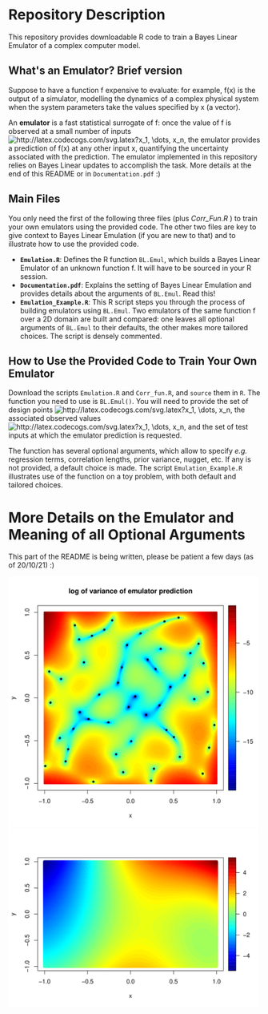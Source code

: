 # Repository Description
This repository provides downloadable R code to train a Bayes Linear Emulator of a complex computer model.

## What's an Emulator? Brief version
Suppose to have a function f expensive to evaluate: for example, f(x) is the output of 
a simulator, modelling the dynamics of a complex physical system when the system parameters take the values specified by x (a vector). 

An **emulator** is a fast statistical surrogate of f: once the value of f is observed at a small number of inputs
<img src="http://latex.codecogs.com/svg.latex?x_1,&space;\dots,&space;x_n" title="http://latex.codecogs.com/svg.latex?x_1, \dots, x_n" />,
the emulator provides a prediction of f(x) at any other input x, quantifying the uncertainty associated with the prediction. 
The emulator implemented in this repository relies on Bayes Linear updates to accomplish the task. More details at the end of this README or in `Documentation.pdf` :)

## Main Files
You only need the first of the following three files (plus _Corr_Fun.R_ ) to train your own emulators using the provided code. The other two files are key to give context to Bayes Linear Emulation (if you are new to that) and to illustrate how to use the provided code.
* **`Emulation.R`**: Defines the R function `BL.Emul`, which builds a Bayes Linear Emulator of an unknown function f. It will have to be sourced in your R session.
* **`Documentation.pdf`**: Explains the setting of Bayes Linear Emulation and provides details about the arguments of `BL.Emul`. Read this!
* **`Emulation_Example.R`**: This R script steps you through the process of building emulators using `BL.Emul`. Two emulators of the same function f over a 2D domain are built and compared: one leaves all optional arguments of `BL.Emul` to their defaults, the other makes more tailored choices. The script is densely commented.

## How to Use the Provided Code to Train Your Own Emulator
Download the scripts `Emulation.R` and `Corr_fun.R`, and `source` them in `R`. The function you need to use is `BL.Emul()`. 
You will need to provide the set of design points
<img src="http://latex.codecogs.com/svg.latex?x_1,&space;\dots,&space;x_n" title="http://latex.codecogs.com/svg.latex?x_1, \dots, x_n" />,
the associated observed values 
<img src="http://latex.codecogs.com/svg.latex?f(x_1),&space;\dots,&space;f(x_n)" title="http://latex.codecogs.com/svg.latex?x_1, \dots, x_n" />,
and the set of test inputs at which the emulator prediction is requested.

The function has several optional arguments, which allow to specify *e.g.* regression terms, correlation lengths, prior variance, nugget, etc. If any is not provided, a default choice is made. The script `Emulation_Example.R` illustrates use of the function on a toy problem, with both default and tailored choices.

# More Details on the Emulator and Meaning of all Optional Arguments
<!--
An overview of the role of each optional argument is provided inside 
-->
This part of the README is being written, please be patient a few days (as of 20/10/21) :)

<img width="500" src="https://github.com/dario-domi/Bayes-Linear-Emulation/blob/main/Pictures/Emul_Var.png">
<img width="500" src="https://github.com/dario-domi/Bayes-Linear-Emulation/blob/main/Pictures/Function_f.png">


<!--
## Computational Note
but outperforms a "more natural" nested-loop structure by orders of magnitude. The  
# A bit more detail
-->
